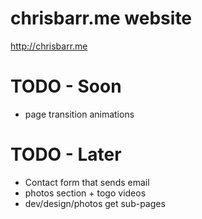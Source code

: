 # chrisbarr.me website
http://chrisbarr.me


# TODO - Soon
* page transition animations

# TODO - Later
* Contact form that sends email
* photos section + togo videos
* dev/design/photos get sub-pages
